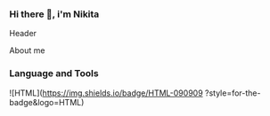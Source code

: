 ### Hi there 👋, i'm Nikita

Header

About me

### Language and Tools
![HTML](https://img.shields.io/badge/HTML-090909
?style=for-the-badge&logo=HTML)